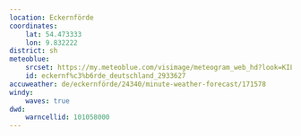 ```yaml
---
location: Eckernförde
coordinates:
    lat: 54.473333
    lon: 9.832222
district: sh
meteoblue:
    srcset: https://my.meteoblue.com/visimage/meteogram_web_hd?look=KILOMETER_PER_HOUR%2CCELSIUS%2CMILLIMETER&apikey=5838a18e295d&temperature=C&windspeed=kmh&precipitationamount=mm&winddirection=3char&city=Eckernf%C3%B6rde&iso2=de&lat=54.4685&lon=9.83824&asl=4&tz=Europe%2FBerlin&lang=de&sig=803e07d8818bfeb967cf8bb57a1b3b7f 
    id: eckernf%c3%b6rde_deutschland_2933627
accuweather: de/eckernförde/24340/minute-weather-forecast/171578
windy:
    waves: true
dwd:
    warncellid: 101058000
---
```

